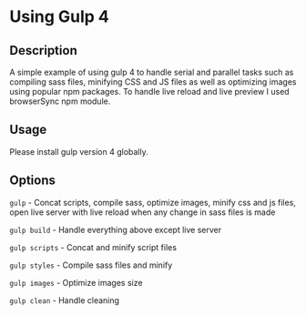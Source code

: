 # Using Gulp 4

## Description

A simple example of using gulp 4 to handle serial and parallel tasks such as compiling sass files, minifying CSS and JS files as well as optimizing images using popular npm packages. To handle live reload and live preview I used browserSync npm module. 

## Usage

Please install gulp version 4 globally.

## Options

```gulp``` - Concat scripts, compile sass, optimize images, minify css and js files, open live server with live reload when any change in sass files is made

```gulp build``` - Handle everything above except live server

```gulp scripts``` - Concat and minify script files

```gulp styles``` - Compile sass files and minify

```gulp images``` - Optimize images size

```gulp clean``` - Handle cleaning
